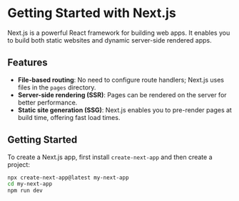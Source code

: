 # Getting Started with Next.js

Next.js is a powerful React framework for building web apps. It enables you to build both static websites and dynamic server-side rendered apps.

## Features

- **File-based routing**: No need to configure route handlers; Next.js uses files in the `pages` directory.
- **Server-side rendering (SSR)**: Pages can be rendered on the server for better performance.
- **Static site generation (SSG)**: Next.js enables you to pre-render pages at build time, offering fast load times.

## Getting Started

To create a Next.js app, first install `create-next-app` and then create a project:

```bash
npx create-next-app@latest my-next-app
cd my-next-app
npm run dev
